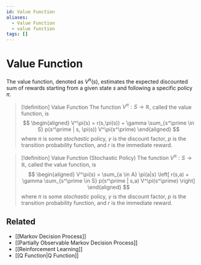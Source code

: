 ```yaml
---
id: Value Function
aliases:
  - Value Function
  - value function
tags: []
---
```


# Value Function

The value function, denoted as $V^\pi(s)$, estimates the expected discounted
sum of rewards starting from a given state $s$ and following a specific policy
$\pi$.

> [!definition] Value Function
> The function $V^\pi: S \rightarrow \mathbb{R}$, called the value function, is
> $$
> \begin{aligned}
> V^\pi(s) = r(s,\pi(s)) + \gamma \sum_{s^\prime \in S} p(s^\prime | s, \pi(s)) V^\pi(s^\prime)
> \end{aligned}
> $$
> where $\pi$ is some *stochastic* policy, $\gamma$ is the discount
> factor, $p$ is the
> transition probability function, and $r$ is the immediate reward.

> [!definition] Value Function (Stochastic Policy)
> The function $V^\pi: S \rightarrow \mathbb{R}$, called the value function, is
> $$
> \begin{aligned}
> V^\pi(s) = \sum_{a \in A} \pi(a|s) \left[ r(s,a) + \gamma \sum_{s^\prime \in S} p(s^\prime | s,a) V^\pi(s^\prime) \right]
> \end{aligned}
> $$
> where $\pi$ is some *stochastic* policy, $\gamma$ is the discount
> factor, $p$ is the
> transition probability function, and $r$ is the immediate reward.

## Related
- [[Markov Decision Process]]
- [[Partially Observable Markov Decision Process]]
- [[Reinforcement Learning]]
- [[Q Function|Q Function]]
